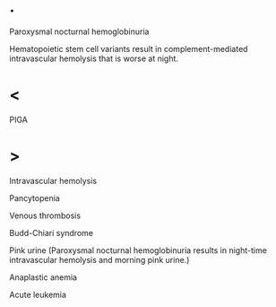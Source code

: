 # .

Paroxysmal nocturnal hemoglobinuria

Hematopoietic stem cell variants result in complement-mediated intravascular hemolysis that is worse at night.

# <

PIGA

# >

Intravascular hemolysis

Pancytopenia

Venous thrombosis

Budd-Chiari syndrome

Pink urine (Paroxysmal nocturnal hemoglobinuria results in night-time intravascular hemolysis and morning pink urine.)

Anaplastic anemia

Acute leukemia
